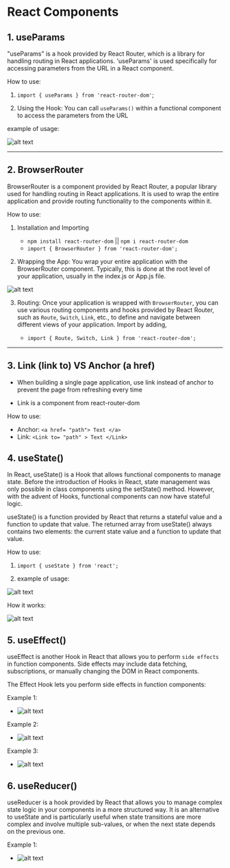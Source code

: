 # React Components

## 1. useParams

"useParams" is a hook provided by React Router, which is a library for handling routing in React applications. 'useParams' is used specifically for accessing parameters from the URL in a React component.

How to use:

1. `import { useParams } from 'react-router-dom'`;

2. Using the Hook: You can call `useParams()` within a functional component to access the parameters from the URL

example of usage:

![alt text](useParams.png)

---

## 2. BrowserRouter

BrowserRouter is a component provided by React Router, a popular library used for handling routing in React applications. It is used to wrap the entire application and provide routing functionality to the components within it.

How to use:

1. Installation and Importing

   - `npm install react-router-dom` || `npm i react-router-dom`
   - `import { BrowserRouter } from 'react-router-dom';`

2. Wrapping the App: You wrap your entire application with the BrowserRouter component. Typically, this is done at the root level of your application, usually in the index.js or App.js file.

![alt text](reactRouter.png)

3. Routing: Once your application is wrapped with `BrowserRouter`, you can use various routing components and hooks provided by React Router, such as `Route`, `Switch`, `Link`, etc., to define and navigate between different views of your application. Import by adding,

   - `import { Route, Switch, Link } from 'react-router-dom';`

---

## 3. Link (link to) VS Anchor (a href)

- When building a single page application, use link instead of anchor to prevent the page from refreshing every time

- Link is a component from react-router-dom

How to use:

- Anchor: `<a href= "path"> Text </a>`
- Link: `<Link to= "path" > Text </Link>`

## 4. useState()

In React, useState() is a Hook that allows functional components to manage state. Before the introduction of Hooks in React, state management was only possible in class components using the setState() method. However, with the advent of Hooks, functional components can now have stateful logic.

useState() is a function provided by React that returns a stateful value and a function to update that value. The returned array from useState() always contains two elements: the current state value and a function to update that value.

How to use:

1. `import { useState } from 'react';`

2. example of usage:

![alt text](useState.png)

How it works:

![alt text](useState_explained.png)

## 5. useEffect()

useEffect is another Hook in React that allows you to perform `side effects` in function components. Side effects may include data fetching, subscriptions, or manually changing the DOM in React components.

The Effect Hook lets you perform side effects in function components:

Example 1:

- ![alt text](useEffect.png)

Example 2:

- ![alt text](useEffect2.png)

Example 3:

- ![alt text](useEffect3.png)

## 6. useReducer()

useReducer is a hook provided by React that allows you to manage complex state logic in your components in a more structured way. It is an alternative to useState and is particularly useful when state transitions are more complex and involve multiple sub-values, or when the next state depends on the previous one.

Example 1:

- ![alt text](image.png)
